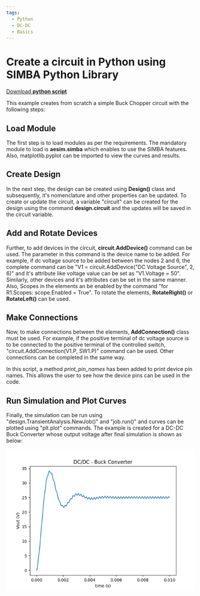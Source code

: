 ```yaml
---
tags:
  - Python
  - DC-DC
  - Basics
---
```


# Create a circuit in Python using SIMBA Python Library

[Download **python script**](3.%20Create%20Circuit.py)

This example creates from scratch a simple Buck Chopper circuit with the following steps:


## Load Module

The first step is to load modules as per the requirements. The mandatory module to load is **aesim.simba** which enables to use the SIMBA features. Also, matplotlib.pyplot can be imported to view the curves and results.

## Create Design

In the next step, the design can be created using **Design()** class and subsequently, it's nomenclature and other properties can be updated. To create or update the circuit, a variable "circuit" can be created for the design using the command **design.circuit** and the updates will be saved in the circuit variable.

## Add and Rotate Devices

Further, to add devices in the circuit, **circuit.AddDevice()** command can be used. The parameter in this command is the device name to be added. For example, if dc voltage source to be added between the nodes 2 and 6, the complete command can be "V1 = circuit.AddDevice("DC Voltage Source", 2, 6)" and it's attribute like voltage value can be set as "V1.Voltage = 50". Similarly, other devices and it's attributes can be set in the same manner. Also, Scopes in the elements an be enabled by the command "for R1.Scopes: scope.Enabled = True". To rotate the elements, **RotateRight()** or **RotateLeft()** can be used.

## Make Connections

Now, to make connections between the elements, **AddConnection()** class must be used. For example, if the positive terminal of dc voltage source is to be connected to the positive terminal of the controlled switch, "circuit.AddConnection(V1.P, SW1.P)" command can be used. Other connections can be completed in the same way.

In this script, a method *print_pin_names* has been added to print device pin names. This allows the user to see how the device pins can be used in the code. 

## Run Simulation and Plot Curves

Finally, the simulation can be run using "design.TransientAnalysis.NewJob()" and "job.run()" and curves can be plotted using "plt.plot" commands. 
The example is created for a DC-DC Buck Converter whose output voltage after final simulation is shown as below:

![V_out](V_out.png)
